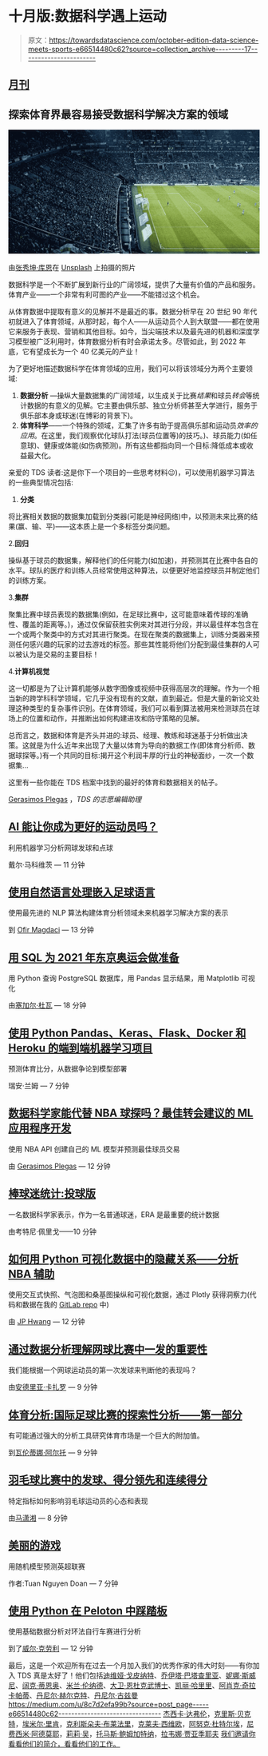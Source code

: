 # 十月版:数据科学遇上运动

> 原文：<https://towardsdatascience.com/october-edition-data-science-meets-sports-e66514480c62?source=collection_archive---------17----------------------->

## [月刊](https://towardsdatascience.com/tagged/monthly-edition)

## 探索体育界最容易接受数据科学解决方案的领域

![](img/c50589fa26100c01da1be91a7743f00f.png)

由[张秀坤·库恩](https://unsplash.com/@dominikkuhn?utm_source=medium&utm_medium=referral)在 [Unsplash](https://unsplash.com?utm_source=medium&utm_medium=referral) 上拍摄的照片

数据科学是一个不断扩展到新行业的广阔领域，提供了大量有价值的产品和服务。体育产业——一个非常有利可图的产业——不能错过这个机会。

从体育数据中提取有意义的见解并不是最近的事。数据分析早在 20 世纪 90 年代初就进入了体育领域，从那时起，每个人——从运动员个人到大联盟——都在使用它来服务于表现、营销和其他目标。如今，当尖端技术以及最先进的机器和深度学习模型被广泛利用时，体育数据分析有时会承诺太多。尽管如此，到 2022 年底，它有望成长为一个 40 亿美元的产业！

为了更好地描述数据科学在体育领域的应用，我们可以将该领域分为两个主要领域:

1.  **数据分析** —操纵大量数据集的广阔领域，以生成关于比赛*结果*和球员*转会*等统计数据的有意义的见解。它主要由俱乐部、独立分析师甚至大学进行，服务于俱乐部本身或球迷(在博彩的背景下)。
2.  **体育科学**——一个特殊的领域，汇集了许多有助于提高俱乐部和运动员*效率的应用*。在这里，我们观察优化球队打法(球员位置等)的技巧。)、球员能力(如任意球)、健康或体能(如伤病预测)。所有这些都指向同一个目标:降低成本或收益最大化。

亲爱的 TDS 读者:这是你下一个项目的一些思考材料😉)，可以使用机器学习算法的一些典型情况包括:

1.  **分类**

将比赛相关数据的数据集加载到分类器(可能是神经网络)中，以预测未来比赛的结果(赢、输、平)——这本质上是一个多标签分类问题。

2.**回归**

操纵基于球员的数据集，解释他们的任何能力(如加速)，并预测其在比赛中各自的水平。球队的医疗和训练人员经常使用这种算法，以便更好地监控球员并制定他们的训练方案。

3.**集群**

聚集比赛中球员表现的数据集(例如，在足球比赛中，这可能意味着传球的准确性、覆盖的距离等。)，通过仅保留获胜实例来对其进行分段，并以最佳样本包含在一个或两个聚类中的方式对其进行聚类。在现在聚类的数据集上，训练分类器来预测任何感兴趣的玩家的过去游戏的标签。那些其性能将他们分配到最佳集群的人可以被认为是交易的主要目标！

4.**计算机视觉**

这一切都是为了让计算机能够从数字图像或视频中获得高层次的理解。作为一个相当新的跨学科科学领域，它几乎没有现有的文献，直到最近。但是大量的新论文处理这种类型的复杂事件识别。在体育领域，我们可以看到算法被用来检测球员在球场上的位置和动作，并推断出如何构建进攻和防守策略的见解。

总而言之，数据和体育是齐头并进的:球员、经理、教练和球迷基于分析做出决策。这就是为什么近年来出现了大量以体育为导向的数据工作(即体育分析师、数据球探等。)有一个共同的目标:揭开这个利润丰厚的行业的神秘面纱，一次一个数据集…

这里有一些你能在 TDS 档案中找到的最好的体育和数据相关的帖子。

[Gerasimos Plegas](https://medium.com/u/3ea2b50f5cb8?source=post_page-----e66514480c62--------------------------------) ，*TDS 的志愿编辑助理*

## [AI 能让你成为更好的运动员吗？](/can-ai-make-you-a-better-athlete-using-machine-learning-to-analyze-tennis-serves-and-penalty-kicks-f9dd225cea49)

利用机器学习分析网球发球和点球

戴尔·马科维茨 — 11 分钟

## [使用自然语言处理嵌入足球语言](/embedding-the-language-of-football-using-nlp-e52dc153afa6)

使用最先进的 NLP 算法构建体育分析领域未来机器学习解决方案的表示

到 [Ofir Magdaci](https://medium.com/u/a94f282199e5?source=post_page-----e66514480c62--------------------------------) — 13 分钟

## [用 SQL 为 2021 年东京奥运会做准备](/studying-up-for-the-tokyo-2021-olympics-with-sql-719a0ae3779b)

用 Python 查询 PostgreSQL 数据库，用 Pandas 显示结果，用 Matplotlib 可视化

由[塞加尔·杜瓦](https://medium.com/u/e353ddb0c125?source=post_page-----e66514480c62--------------------------------) — 18 分钟

## [使用 Python Pandas、Keras、Flask、Docker 和 Heroku 的端到端机器学习项目](/an-end-to-end-machine-learning-project-with-python-pandas-keras-flask-docker-and-heroku-c987018c42c7)

预测体育比分，从数据争论到模型部署

瑞安·兰姆 — 7 分钟

## [数据科学家能代替 NBA 球探吗？最佳转会建议的 ML 应用程序开发](/can-a-data-scientist-replace-a-nba-scout-ml-app-development-for-best-transfer-suggestion-f07066c2773)

使用 NBA API 创建自己的 ML 模型并预测最佳球员交易

由 [Gerasimos Plegas](https://medium.com/u/3ea2b50f5cb8?source=post_page-----e66514480c62--------------------------------) — 12 分钟

## [棒球迷统计:投球版](/stats-for-baseball-fans-the-single-metric-for-pitching-is-era-e615a6c0710d)

一名数据科学家表示，作为一名普通球迷，ERA 是最重要的统计数据

由考特尼·佩里戈——10 分钟

## [如何用 Python 可视化数据中的隐藏关系——分析 NBA 辅助](/how-to-visualize-hidden-relationships-in-data-with-python-analysing-nba-assists-e480de59db50)

使用交互式快照、气泡图和桑基图操纵和可视化数据，通过 Plotly 获得洞察力(代码和数据在我的 [GitLab repo](https://gitlab.com/jphwang/online_articles) 中)

由 [JP Hwang](https://medium.com/u/964fe0870229?source=post_page-----e66514480c62--------------------------------) — 12 分钟

## [通过数据分析理解网球比赛中一发的重要性](/understanding-the-importance-of-first-serve-in-tennis-with-data-analysis-4829ab088d36)

我们能根据一个网球运动员的第一次发球来判断他的表现吗？

由[安德里亚·卡扎罗](https://medium.com/u/e3cc32d07fb2?source=post_page-----e66514480c62--------------------------------) — 9 分钟

## [体育分析:国际足球比赛的探索性分析——第一部分](/sports-analytics-an-exploratory-analysis-of-international-football-matches-part-1-e133798295f7)

有可能通过强大的分析工具研究体育市场是一个巨大的附加值。

到[瓦伦蒂娜·阿尔托](https://medium.com/u/341264d69dd4?source=post_page-----e66514480c62--------------------------------) — 9 分钟

## [羽毛球比赛中的发球、得分领先和连续得分](/service-point-lead-and-consecutive-points-in-badminton-games-d6abb86ea5ab)

特定指标如何影响羽毛球运动员的心态和表现

由[马潇湘](https://medium.com/u/4916257b918e?source=post_page-----e66514480c62--------------------------------) — 8 分钟

## [美丽的游戏](/o-jogo-bonito-predicting-the-premier-league-with-a-random-model-1b02fa3a7e5a)

用随机模型预测英超联赛

作者:Tuan Nguyen Doan — 7 分钟

## [使用 Python 在 Peloton 中踩踏板](/python-pandas-and-the-peloton-aa024ca74fa5)

使用基础数据分析对环法自行车赛进行分析

到了[威尔·克劳利](https://medium.com/u/dc95dc921204?source=post_page-----e66514480c62--------------------------------) — 12 分钟

最后，这是一个欢迎所有在过去一个月加入我们的优秀作家的伟大时刻——有你加入 TDS 真是太好了！他们包括[迪维娅·戈皮纳特](https://medium.com/u/2519b46a1fe5?source=post_page-----e66514480c62--------------------------------)、[乔伊塔·巴塔查里亚](https://medium.com/u/896d7cce16e4?source=post_page-----e66514480c62--------------------------------)、[妮娜·斯威尼](https://medium.com/u/6e209ee7d400?source=post_page-----e66514480c62--------------------------------)、[阔克·蒂恩奥](https://medium.com/u/1cd979d1204f?source=post_page-----e66514480c62--------------------------------)、[米兰·伦纳德](https://medium.com/u/42b8ff0cf81f?source=post_page-----e66514480c62--------------------------------)、[大卫·恩杜克武博士](https://medium.com/u/2a977b6b20d3?source=post_page-----e66514480c62--------------------------------)、[凯丽·哈里里](https://medium.com/u/8846cdc5e839?source=post_page-----e66514480c62--------------------------------)、[阿肖克·奇拉卡帕蒂](https://medium.com/u/cc37b40eae29?source=post_page-----e66514480c62--------------------------------)、[丹尼尔·赫尔克特](https://medium.com/u/38e7a70a76e2?source=post_page-----e66514480c62--------------------------------)、[丹尼尔·古兹曼](https://medium.com/u/8c7d2efa99b?source=post_page-----e66514480c62--------------------------------) <https://medium.com/u/8c7d2efa99b?source=post_page-----e66514480c62--------------------------------> [杰西卡·达弗伦](https://medium.com/u/f7d3236aa7d5?source=post_page-----e66514480c62--------------------------------)，[克里斯·贝克特](https://medium.com/u/84b900a5d79?source=post_page-----e66514480c62--------------------------------)，[埃米尔·里肯](https://medium.com/u/95ae6f4e7791?source=post_page-----e66514480c62--------------------------------)，[克利斯朵夫·布莱法里](https://medium.com/u/b8c2e41fcf16?source=post_page-----e66514480c62--------------------------------)，[克莱夫·西维欧](https://medium.com/u/3baa7f2e1e90?source=post_page-----e66514480c62--------------------------------)，[阿努克·杜特尔埃](https://medium.com/u/d153542b2be5?source=post_page-----e66514480c62--------------------------------)，[尼费西米·阿德莫耶](https://medium.com/u/3cf3dabffa0?source=post_page-----e66514480c62--------------------------------)，[莉莉·吴](https://medium.com/u/33299079c80d?source=post_page-----e66514480c62--------------------------------)，[托马斯·鲍姆加特纳](https://medium.com/u/2a9c94b128ae?source=post_page-----e66514480c62--------------------------------)，[拉韦娜·贾亚季耶夫](https://medium.com/u/cb567727317e?source=post_page-----e66514480c62--------------------------------) [我们邀请你看看他们的简介，看看他们的工作。](https://medium.com/u/cb567727317e?source=post_page-----e66514480c62--------------------------------)